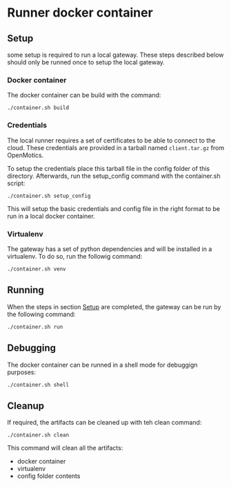 # Runner docker container

## Setup

some setup is required to run a local gateway. These steps described below should only be runned once to setup the local gateway.

### Docker container

The docker container can be build with the command:

``` shell
./container.sh build
```

### Credentials

The local runner requires a set of certificates to be able to connect to the cloud. These credentials are provided in a tarball named `client.tar.gz` from OpenMotics.

To setup the credentials place this tarball file in the config folder of this directory. Afterwards, run the setup_config command with the container.sh script:

``` shell
./container.sh setup_config
```

This will setup the basic credentials and config file in the right format to be run in a local docker container.

### Virtualenv

The gateway has a set of python dependencies and will be installed in a virtualenv. To do so, run the followig command:

``` shell
./container.sh venv
```

## Running

When the steps in section [Setup](#setup) are completed, the gateway can be run by the following command:

``` shell
./container.sh run
```

## Debugging

The docker container can be runned in a shell mode for debuggign purposes:

``` shell
./container.sh shell
```

## Cleanup

If required, the artifacts can be cleaned up with teh clean command:

``` shell
./container.sh clean
```

This command will clean all the artifacts:

* docker container
* virtualenv
* config folder contents
